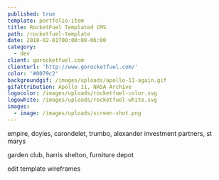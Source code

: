 ```yaml
---
published: true
template: portfolio-item
title: RocketFuel Templated CMS
path: /rocketfuel-template
date: 2018-02-01T00:00:00-06:00
category:
  - dev
client: gorocketfuel.com
clienturl: 'http://www.gorocketfuel.com/'
color: '#0079c2'
backgroundgif: /images/uploads/apollo-11-again.gif
gifattribution: Apollo 11, NASA Archive
logocolor: /images/uploads/rocketfuel-color.svg
logowhite: /images/uploads/rocketfuel-white.svg
images:
  - image: /images/uploads/screen-shot.png
---
```


empire, doyles, carondelet, trumbo, alexander investment partners, st marys

garden club, harris shelton, furniture depot

edit template wireframes
